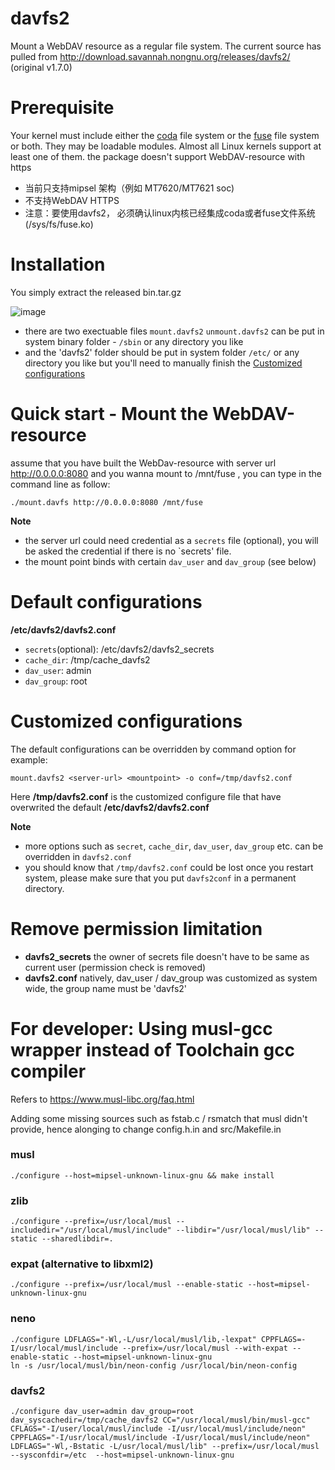 # davfs2
Mount a WebDAV resource as a regular file system.
The current source has pulled from http://download.savannah.nongnu.org/releases/davfs2/ (original v1.7.0)

# Prerequisite
Your kernel must include either the [coda](https://docs.kernel.org/filesystems/coda.html) file system or the [fuse](https://www.kernel.org/doc/html/latest/filesystems/fuse.html) file system or both. They may be loadable modules. Almost all Linux kernels support at least one of them. the package doesn't support WebDAV-resource with https 

- 当前只支持mipsel 架构（例如 MT7620/MT7621 soc)
- 不支持WebDAV HTTPS
- 注意：要使用davfs2， 必须确认linux内核已经集成coda或者fuse文件系统(/sys/fs/fuse.ko)

# Installation
You simply extract the released bin.tar.gz

![image](https://user-images.githubusercontent.com/345840/202638456-ec56b8fc-2c44-409a-a810-16209779b399.png)

- there are two exectuable files `mount.davfs2` `unmount.davfs2` can be put in system binary folder - `/sbin` or any directory you like
- and the 'davfs2' folder should be put in system folder `/etc/` or any directory you like but you'll need to manually finish the [Customized configurations](README.md/customized-configurations) 

# Quick start - Mount the WebDAV-resource
assume that you have built the WebDav-resource with server url http://0.0.0.0:8080
and you wanna mount to /mnt/fuse , you can type in the command line as follow:
```
./mount.davfs http://0.0.0.0:8080 /mnt/fuse
```
**Note**
- the server url could need credential as a `secrets` file (optional), you will be asked the credential if there is no `secrets' file.
- the mount point binds with certain `dav_user` and `dav_group`  (see below)

# Default configurations
**/etc/davfs2/davfs2.conf**
- `secrets`(optional): /etc/davfs2/davfs2_secrets
- `cache_dir`: /tmp/cache_davfs2
- `dav_user`: admin
- `dav_group`: root

# Customized configurations
The default configurations can be overridden by command option for example:
```
mount.davfs2 <server-url> <mountpoint> -o conf=/tmp/davfs2.conf
```
Here **/tmp/davfs2.conf** is the customized configure file that have overwrited the default **/etc/davfs2/davfs2.conf**

**Note** 
- more options such as `secret`, `cache_dir`, `dav_user`, `dav_group` etc. can be overridden in `davfs2.conf`
- you should know that `/tmp/davfs2.conf` could be lost once you restart system, please make sure that you put `davfs2conf` in a permanent directory.

# Remove permission limitation 
- **davfs2_secrets** the owner of secrets file doesn't have to be same as current user (permission check is removed)
- **davfs2.conf**  natively, dav_user / dav_group was customized as system wide, the group name must be 'davfs2' 

# For developer: Using musl-gcc wrapper instead of Toolchain gcc compiler
Refers to https://www.musl-libc.org/faq.html

Adding some missing sources such as fstab.c / rsmatch that musl didn't provide,
hence alonging to change config.h.in and src/Makefile.in

### musl
```
./configure --host=mipsel-unknown-linux-gnu && make install
```

### zlib
```
./configure --prefix=/usr/local/musl --includedir="/usr/local/musl/include" --libdir="/usr/local/musl/lib" --static --sharedlibdir=.
```

### expat (alternative to libxml2)
```
./configure --prefix=/usr/local/musl --enable-static --host=mipsel-unknown-linux-gnu
```

### neno
```
./configure LDFLAGS="-Wl,-L/usr/local/musl/lib,-lexpat" CPPFLAGS=-I/usr/local/musl/include --prefix=/usr/local/musl --with-expat --enable-static --host=mipsel-unknown-linux-gnu
ln -s /usr/local/musl/bin/neon-config /usr/local/bin/neon-config
```

### davfs2
```
./configure dav_user=admin dav_group=root dav_syscachedir=/tmp/cache_davfs2 CC="/usr/local/musl/bin/musl-gcc" CFLAGS="-I/user/local/musl/include -I/usr/local/musl/include/neon" CPPFLAGS="-I/usr/local/musl/include -I/usr/local/musl/include/neon" LDFLAGS="-Wl,-Bstatic -L/usr/local/musl/lib" --prefix=/usr/local/musl --sysconfdir=/etc  --host=mipsel-unknown-linux-gnu
```
